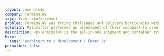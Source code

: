 ```yaml
---
layout: case-study
company: Terminal49
tags: Team reinforcement
problem: Terminal49 was facing challenges and delivery bottlenecks with their frontend application.
solution: Mainmatter performed an assessment of their codebase to create a product roadmap.
description: <p>Terminal49 is the all-in-one shipment and container tracking platform.</p><p>When their team was facing challenges and delivery bottlenecks with their frontend application, they reached out to Mainmatter for support. We performed an assessment of their codebase, prepared a roadmap and supported their team to follow that.</p>
hero:
  tags: "architecture / development / Ember.js"
permalink: false
---
```

